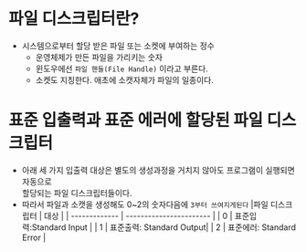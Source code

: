 # 파일 디스크립터란?
* 시스템으로부터 할당 받은 파일 또는 소켓에 부여하는 정수
	* 운영체제가 만든 파일을 가리키는 숫자
	* 윈도우에선 `파일 핸들(File Handle)` 이라고 부른다.
	* 소켓도 지칭한다. 애초에 소캣자체가 파일의 일종이다.


# 표준 입출력과 표준 에러에 할당된 파일 디스크립터
* 아래 세 가지 입출력 대상은 별도의 생성과정을 거치지 않아도 프로그램이 실행되면 자동으로<br>
할당되는 파일 디스크립터들이다.
* 따라서 파일과 소캣을 생성해도 0~2의 숫자다음에 `3부터 쓰여지게된다`
|파일 디스크립터 | 대상                     |
| ------------- | ----------------------- |
| 0             | 표준입력:Standard Input  |
| 1             | 표준출력: Standard Output|
| 2             | 표준에러: Standard Error |
